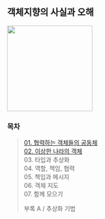 ## 객체지향의 사실과 오해
<img src="https://contents.kyobobook.co.kr/sih/fit-in/458x0/pdt/9788998139766.jpg" width="200">

### 목차
> [01. 협력하는 객체들의 공동체](https://github.com/Booktionary/Booktionary/blob/main/02.%20객체지향의%20사실과%20오해/협력하는%20객체들의%20공동체.md)<br>
> [02. 이상한 나라의 객체](https://github.com/Booktionary/Booktionary/blob/main/02.%20객체지향의%20사실과%20오해/이상한%20나라의%20%20객체.md)<br>
> 03. 타입과 추상화<br>
> 04. 역할, 책임, 협력<br>
> 05. 책임과 메시지<br>
> 06. 객체 지도<br>
> 07. 함께 모으기<br>
>
> 부록 A / 추상화 기법